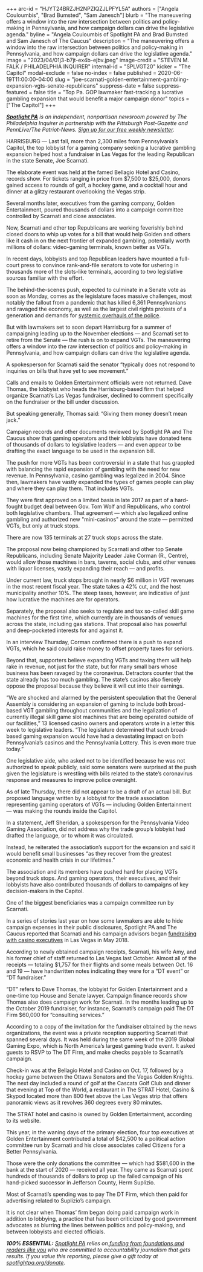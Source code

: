 +++
arc-id = "HJYT24BRZJH2NPZIQZJLPFYL5A"
authors = ["Angela Couloumbis", "Brad Bumsted", "Sam Janesch"]
blurb = "The maneuvering offers a window into the raw intersection between politics and policy-making in Pennsylvania, and how campaign dollars can drive the legislative agenda."
byline = "Angela Couloumbis of Spotlight PA and Brad Bumsted and Sam Janesch of The Caucus"
description = "The maneuvering offers a window into the raw intersection between politics and policy-making in Pennsylvania, and how campaign dollars can drive the legislative agenda."
image = "2023/04/01j3-b7jt-ex4b-ejbv.jpeg"
image-credit = "STEVEN M. FALK / PHILADELPHIA INQUIRER"
internal-id = "SPLVGT20"
kicker = "The Capitol"
modal-exclude = false
no-index = false
published = 2020-06-19T11:00:00-04:00
slug = "joe-scarnati-golden-entertainment-gambling-expansion-vgts-senate-republicans"
suppress-date = false
suppress-featured = false
title = "Top Pa. GOP lawmaker fast-tracking a lucrative gambling expansion that would benefit a major campaign donor"
topics = ["The Capitol"]
+++

<a href="https://www.spotlightpa.org/"><i><b>Spotlight PA</b></i></a><i> is an independent, nonpartisan newsroom powered by The Philadelphia Inquirer in partnership with the Pittsburgh Post-Gazette and PennLive/The Patriot-News. </i><a href="https://www.spotlightpa.org/newsletters"><i>Sign up for our free weekly newsletter</i></a><i>.</i>

HARRISBURG — Last fall, more than 2,300 miles from Pennsylvania’s Capitol, the top lobbyist for a gaming company seeking a lucrative gambling expansion helped host a fundraiser in Las Vegas for the leading Republican in the state Senate, Joe Scarnati.

The elaborate event was held at the famed Bellagio Hotel and Casino, records show. For tickets ranging in price from $7,500 to $25,000, donors gained access to rounds of golf, a hockey game, and a cocktail hour and dinner at a glitzy restaurant overlooking the Vegas strip.

Several months later, executives from the gaming company, Golden Entertainment, poured thousands of dollars into a campaign committee controlled by Scarnati and close associates.

Now, Scarnati and other top Republicans are working feverishly behind closed doors to whip up votes for a bill that would help Golden and others like it cash in on the next frontier of expanded gambling, potentially worth millions of dollars: video-gaming terminals, known better as VGTs.

In recent days, lobbyists and top Republican leaders have mounted a full-court press to convince rank-and-file senators to vote for ushering in thousands more of the slots-like terminals, according to two legislative sources familiar with the effort.

The behind-the-scenes push, expected to culminate in a Senate vote as soon as Monday, comes as the legislature faces massive challenges, most notably the fallout from a pandemic that has killed 6,361 Pennsylvanians and ravaged the economy, as well as the largest civil rights protests of a generation and demands for <a href="https://www.spotlightpa.org/news/2020/06/pennsylvania-police-misconduct-database-george-floyd/" target=_blank>systemic overhauls of the police</a>.

<script src="https://www.spotlightpa.org/embed.js" async></script><div data-spl-embed-version="1" data-spl-src="https://www.spotlightpa.org/embeds/donate/"></div>


But with lawmakers set to soon depart Harrisburg for a summer of campaigning leading up to the November elections — and Scarnati set to retire from the Senate — the rush is on to expand VGTs. The maneuvering offers a window into the raw intersection of politics and policy-making in Pennsylvania, and how campaign dollars can drive the legislative agenda.

A spokesperson for Scarnati said the senator “typically does not respond to inquiries on bills that have yet to see movement.”

Calls and emails to Golden Entertainment officials were not returned. Dave Thomas, the lobbyist who heads the Harrisburg-based firm that helped organize Scarnati’s Las Vegas fundraiser, declined to comment specifically on the fundraiser or the bill under discussion.

But speaking generally, Thomas said: “Giving them money doesn’t mean jack.”

Campaign records and other documents reviewed by Spotlight PA and The Caucus show that gaming operators and their lobbyists have donated tens of thousands of dollars to legislative leaders — and even appear to be drafting the exact language to be used in the expansion bill.

The push for more VGTs has been controversial in a state that has grappled with balancing the rapid expansion of gambling with the need for new revenue. In Pennsylvania, casino gambling was legalized in 2004. Since then, lawmakers have vastly expanded the types of games people can play and where they can play them. That includes VGTs.

They were first approved on a limited basis in late 2017 as part of a hard-fought budget deal between Gov. Tom Wolf and Republicans, who control both legislative chambers. That agreement — which also legalized online gambling and authorized new "mini-casinos" around the state — permitted VGTs, but only at truck stops.

There are now 135 terminals at 27 truck stops across the state.

The proposal now being championed by Scarnati and other top Senate Republicans, including Senate Majority Leader Jake Corman (R., Centre), would allow those machines in bars, taverns, social clubs, and other venues with liquor licenses, vastly expanding their reach — and profits.

Under current law, truck stops brought in nearly $6 million in VGT revenues in the most recent fiscal year. The state takes a 42% cut, and the host municipality another 10%. The steep taxes, however, are indicative of just how lucrative the machines are for operators.

Separately, the proposal also seeks to regulate and tax so-called skill game machines for the first time, which currently are in thousands of venues across the state, including gas stations. That proposal also has powerful and deep-pocketed interests for and against it.

In an interview Thursday, Corman confirmed there is a push to expand VGTs, which he said could raise money to offset property taxes for seniors.

Beyond that, supporters believe expanding VGTs and taxing them will help rake in revenue, not just for the state, but for many small bars whose business has been ravaged by the coronavirus. Detractors counter that the state already has too much gambling. The state’s casinos also fiercely oppose the proposal because they believe it will cut into their earnings.

“We are shocked and alarmed by the persistent speculation that the General Assembly is considering an expansion of gaming to include both broad-based VGT gambling throughout communities and the legalization of currently illegal skill game slot machines that are being operated outside of our facilities,” 13 licensed casino owners and operators wrote in a letter this week to legislative leaders. “The legislature determined that such broad-based gaming expansion would have had a devastating impact on both Pennsylvania’s casinos and the Pennsylvania Lottery. This is even more true today.”

One legislative aide, who asked not to be identified because he was not authorized to speak publicly, said some senators were surprised at the push given the legislature is wrestling with bills related to the state’s coronavirus response and measures to improve police oversight.

As of late Thursday, there did not appear to be a draft of an actual bill. But proposed language written by a lobbyist for the trade association representing gaming operators of VGTs — including Golden Entertainment — was making the rounds inside the Capitol.

In a statement, Jeff Sheridan, a spokesperson for the Pennsylvania Video Gaming Association, did not address why the trade group’s lobbyist had drafted the language, or to whom it was circulated.

Instead, he reiterated the association’s support for the expansion and said it would benefit small businesses “as they recover from the greatest economic and health crisis in our lifetimes.”

The association and its members have pushed hard for placing VGTs beyond truck stops. And gaming operators, their executives, and their lobbyists have also contributed thousands of dollars to campaigns of key decision-makers in the Capitol.

One of the biggest beneficiaries was a campaign committee run by Scarnati.

In a series of stories last year on how some lawmakers are able to hide campaign expenses in their public disclosures, Spotlight PA and The Caucus reported that Scarnati and his campaign advisors began <a href="https://www.spotlightpa.org/news/2019/10/lavish-dinners-sports-tickets-and-nearly-3.5-million-other-expenses-by-pa.-lawmakers-youve-never-seen/" target=_blank>fundraising with casino executives</a> in Las Vegas in May 2018.

According to newly obtained campaign receipts, Scarnati, his wife Amy, and his former chief of staff returned to Las Vegas last October. Almost all of the receipts — totaling $1,757 for their flights and some meals between Oct. 16 and 19 — have handwritten notes indicating they were for a “DT event” or “DT fundraiser.”

“DT” refers to Dave Thomas, the lobbyist for Golden Entertainment and a one-time top House and Senate lawyer. Campaign finance records show Thomas also does campaign work for Scarnati. In the months leading up to the October 2019 fundraiser, for instance, Scarnati’s campaign paid The DT Firm $60,000 for “consulting services.”

<script src="https://www.spotlightpa.org/embed.js" async></script><div data-spl-embed-version="1" data-spl-src="https://www.spotlightpa.org/embeds/newsletter/"></div>


According to a copy of the invitation for the fundraiser obtained by the news organizations, the event was a private reception supporting Scarnati that spanned several days. It was held during the same week of the 2019 Global Gaming Expo, which is North America’s largest gaming trade event. It asked guests to RSVP to The DT Firm, and make checks payable to Scarnati’s campaign.

Check-in was at the Bellagio Hotel and Casino on Oct. 17, followed by a hockey game between the Ottawa Senators and the Vegas Golden Knights. The next day included a round of golf at the Cascata Golf Club and dinner that evening at Top of the World, a restaurant in The STRAT Hotel, Casino &amp; Skypod located more than 800 feet above the Las Vegas strip that offers panoramic views as it revolves 360 degrees every 80 minutes.

The STRAT hotel and casino is owned by Golden Entertainment, according to its website.

This year, in the waning days of the primary election, four top executives at Golden Entertainment contributed a total of $42,500 to a political action committee run by Scarnati and his close associates called Citizens for a Better Pennsylvania.

Those were the only donations the committee — which had $581,600 in the bank at the start of 2020 — received all year. They came as Scarnati spent hundreds of thousands of dollars to prop up the failed campaign of his hand-picked successor in Jefferson County, Herm Suplizio.

Most of Scarnati’s spending was to pay The DT Firm, which then paid for advertising related to Suplizio’s campaign.

It is not clear when Thomas’ firm began doing paid campaign work in addition to lobbying, a practice that has been criticized by good government advocates as blurring the lines between politics and policy-making, and between lobbyists and elected officials.

<i><b>100% ESSENTIAL:</b></i> <a href="https://www.spotlightpa.org/"><i>Spotlight PA</i></a><i> relies on</i><a href="https://www.spotlightpa.org/support"><i> funding from foundations and readers like you</i></a><i> who are committed to accountability journalism that gets results. If you value this reporting, please give a gift today at </i><a href="http://spotlightpa.org/donate"><i>spotlightpa.org/donate</i></a><i>.</i>

<script src="https://www.spotlightpa.org/embed.js" async></script><div data-spl-embed-version="1" data-spl-src="https://www.spotlightpa.org/embeds/tips/?tip_text=Do%20you%20have%20a%20tip%20about%20%3Cb%3EPennsylvania%20lawmakers%20or%20state%20government%3C%2Fb%3E%3F%20Tell%20us%20below."></div>
